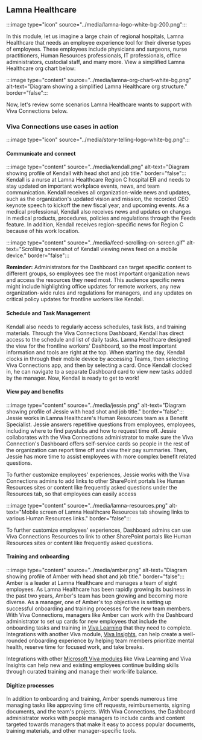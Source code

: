 ## Lamna Healthcare

:::image type="icon" source="../media/lamna-logo-white-bg-200.png"::: 

In this module, let us imagine a large chain of regional hospitals, Lamna Healthcare that needs an employee experience tool for their diverse types of employees. These employees include physicians and surgeons, nurse practitioners, Human Resources professionals, IT professionals, office administrators, custodial staff, and many more. View a simplified Lamna Healthcare org chart below:

:::image type="content" source="../media/lamna-org-chart-white-bg.png" alt-text="Diagram showing a simplified Lamna Healthcare org structure." border="false":::

Now, let's review some scenarios Lamna Healthcare wants to support with Viva Connections below.

### Viva Connections use cases in action

:::image type="icon" source="../media/story-telling-logo-white-bg.png":::

#### Communicate and connect

:::image type="content" source="../media/kendall.png" alt-text="Diagram showing profile of Kendall with head shot and job title." border="false"::: Kendall is a nurse at Lamna Healthcare Region C hospital ER and needs to stay updated on important workplace events, news, and team communication. Kendall receives all organization-wide news and updates, such as the organization's updated vision and mission, the recorded CEO keynote speech to kickoff the new fiscal year, and upcoming events. As a medical professional, Kendall also receives news and updates on changes in medical products, procedures, policies and regulations through the Feeds feature. In addition, Kendall receives region-specific news for Region C because of his work location.

:::image type="content" source="../media/feed-scrolling-on-screen.gif" alt-text="Scrolling screenshot of Kendall viewing news feed on a mobile device." border="false":::

**Reminder:** Administrators for the Dashboard can target specific content to different groups, so employees see the most important organization news and access the resources they need most. This audience specific news might include highlighting office updates for remote workers, any new organization-wide rules and regulations for managers, and any updates on critical policy updates for frontline workers like Kendall.

#### Schedule and Task Management

Kendall also needs to regularly access schedules, task lists, and training materials. Through the Viva Connections Dashboard, Kendall has direct access to the schedule and list of daily tasks. Lamna Healthcare designed the view for the frontline workers' Dashboard, so the most important information and tools are right at the top. When starting the day, Kendall clocks in through their mobile device by accessing Teams, then selecting Viva Connections app, and then by selecting a card. Once Kendall clocked in, he can navigate to a separate Dashboard card to view new tasks added by the manager. Now, Kendall is ready to get to work!

#### View pay and benefits

:::image type="content" source="../media/jessie.png" alt-text="Diagram showing profile of Jessie with head shot and job title." border="false"::: Jessie works in Lamna Healthcare's Human Resources team as a Benefit Specialist. Jessie answers repetitive questions from employees,  employees, including where to find paystubs and how to request time off. Jessie collaborates with the Viva Connections administrator to make sure the Viva Connection's Dashboard offers self-service cards so people in the rest of the organization can report time off and view their pay summaries. Then, Jessie has more time to assist employees with more complex benefit related questions.

To further customize employees' experiences, Jessie works with the Viva Connections admins to add links to other SharePoint portals like Human Resources sites or content like frequently asked questions under the Resources tab, so that employees can easily access

:::image type="content" source="../media/lamna-resources.png" alt-text="Mobile screen of Lamna Healthcare Resources tab showing links to various Human Resources links." border="false":::

To further customize employees' experiences, Dashboard admins can use Viva Connections Resources to link to other SharePoint portals like Human Resources sites or content like frequently asked questions.

#### Training and onboarding

:::image type="content" source="../media/amber.png" alt-text="Diagram showing profile of Amber with head shot and job title." border="false"::: Amber is a leader at Lamna Healthcare and manages a team of eight employees. As Lamna Healthcare has been rapidly growing its business in the past two years, Amber's team has been growing and becoming more diverse. As a manager, one of Amber's top objectives is setting up successful onboarding and training processes for the new team members. With Viva Connections, managers like Amber can work with the Dashboard administrator to set up cards for new employees that include the onboarding tasks and training in [Viva Learning](/viva/learning/) that they need to complete. Integrations with another Viva module, [Viva Insights](/viva/insights/), can help create a well-rounded onboarding experience by helping team members prioritize mental health, reserve time for focused work, and take breaks.

Integrations with other [Microsoft Viva modules](/viva/) like Viva Learning and Viva Insights can help new and existing employees continue building skills through curated training and manage their work-life balance.  

#### Digitize processes

In addition to onboarding and training, Amber spends numerous time managing tasks like approving time off requests, reimbursements, signing documents, and the team's projects. With Viva Connections, the Dashboard administrator works with people managers to include cards and content targeted towards managers that make it easy to access popular documents, training materials, and other manager-specific tools.
